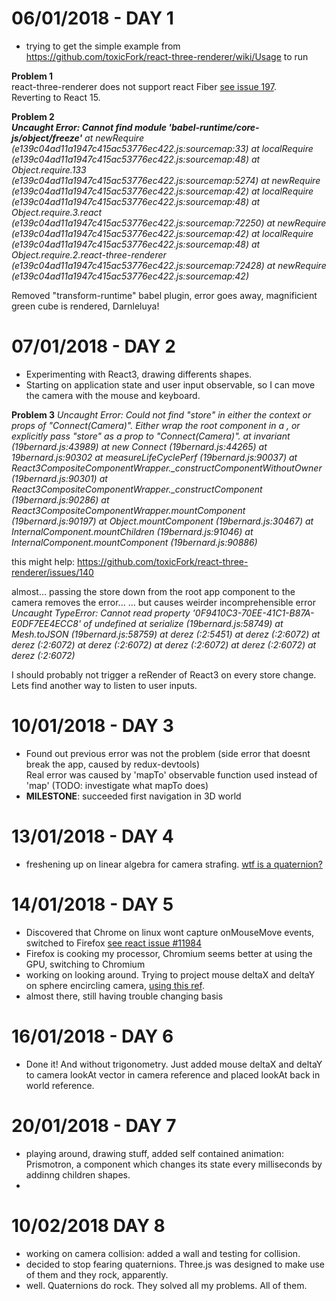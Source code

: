 # 06/01/2018 - DAY 1  
 - trying to get the simple example from https://github.com/toxicFork/react-three-renderer/wiki/Usage to run
   
**Problem 1**  
react-three-renderer does not support react Fiber [see issue 197](https://github.com/toxicFork/react-three-renderer/issues/197).  
Reverting to React 15.

**Problem 2**   
*__Uncaught Error: Cannot find module 'babel-runtime/core-js/object/freeze'__
    at newRequire (e139c04ad11a1947c415ac53776ec422.js:sourcemap:33)
    at localRequire (e139c04ad11a1947c415ac53776ec422.js:sourcemap:48)
    at Object.require.133 (e139c04ad11a1947c415ac53776ec422.js:sourcemap:5274)
    at newRequire (e139c04ad11a1947c415ac53776ec422.js:sourcemap:42)
    at localRequire (e139c04ad11a1947c415ac53776ec422.js:sourcemap:48)
    at Object.require.3.react (e139c04ad11a1947c415ac53776ec422.js:sourcemap:72250)
    at newRequire (e139c04ad11a1947c415ac53776ec422.js:sourcemap:42)
    at localRequire (e139c04ad11a1947c415ac53776ec422.js:sourcemap:48)
    at Object.require.2.react-three-renderer (e139c04ad11a1947c415ac53776ec422.js:sourcemap:72428)
    at newRequire (e139c04ad11a1947c415ac53776ec422.js:sourcemap:42)*

Removed "transform-runtime" babel plugin, error goes away, magnificient green cube is rendered, Darnleluya!

# 07/01/2018 - DAY 2
 - Experimenting with React3, drawing differents shapes.
 - Starting on application state and user input observable, so I can move the camera with the mouse and keyboard.

**Problem 3**
*Uncaught Error: Could not find "store" in either the context or props of "Connect(Camera)". Either wrap the root component in a <Provider>, or explicitly pass "store" as a prop to "Connect(Camera)".
    at invariant (19bernard.js:43989)
    at new Connect (19bernard.js:44265)
    at 19bernard.js:90302
    at measureLifeCyclePerf (19bernard.js:90037)
    at React3CompositeComponentWrapper._constructComponentWithoutOwner (19bernard.js:90301)
    at React3CompositeComponentWrapper._constructComponent (19bernard.js:90286)
    at React3CompositeComponentWrapper.mountComponent (19bernard.js:90197)
    at Object.mountComponent (19bernard.js:30467)
    at InternalComponent.mountChildren (19bernard.js:91046)
    at InternalComponent.mountComponent (19bernard.js:90886)*

this might help: https://github.com/toxicFork/react-three-renderer/issues/140

almost... passing the store down from the root app component to the camera removes the error...
... but causes weirder incomprehensible error 
*Uncaught TypeError: Cannot read property '0F9410C3-70EE-41C1-B87A-E0DF7EE4ECC8' of undefined
    at serialize (19bernard.js:58749)
    at Mesh.toJSON (19bernard.js:58759)
    at derez (<anonymous>:2:5451)
    at derez (<anonymous>:2:6072)
    at derez (<anonymous>:2:6072)
    at derez (<anonymous>:2:6072)
    at derez (<anonymous>:2:6072)
    at derez (<anonymous>:2:6072)
    at derez (<anonymous>:2:6072)*

I should probably not trigger a reRender of React3 on every store change.
Lets find another way to listen to user inputs.

# 10/01/2018 - DAY 3
 - Found out previous error was not the problem (side error that doesnt break the app, caused by redux-devtools)  
   Real error was caused by 'mapTo' observable function used instead of 'map' (TODO: investigate what mapTo does)
 - **MILESTONE**: succeeded first navigation in 3D world


# 13/01/2018 - DAY 4
 - freshening up on linear algebra for camera strafing. [wtf is a quaternion?](https://en.wikipedia.org/wiki/Quaternion)

# 14/01/2018 - DAY 5
 - Discovered that Chrome on linux wont capture onMouseMove events, switched to Firefox [see react issue #11984](https://github.com/facebook/react/issues/11984)
 - Firefox is cooking my processor, Chromium seems better at using the GPU, switching to Chromium
 - working on looking around. Trying to project mouse deltaX and deltaY on sphere encircling camera, [using this ref](https://www.scratchapixel.com/lessons/mathematics-physics-for-computer-graphics/geometry/spherical-coordinates-and-trigonometric-functions).
 - almost there, still having trouble changing basis

# 16/01/2018 - DAY 6
 - Done it! And without trigonometry. Just added mouse deltaX and deltaY to camera lookAt vector in camera reference and placed lookAt back in world reference.

# 20/01/2018 - DAY 7
 - playing around, drawing stuff, added self contained animation: Prismotron, a component which changes its state every milliseconds by addinng children shapes.
 - 
# 10/02/2018 DAY 8
 - working on camera collision: added a wall and testing for collision. 
 - decided to stop fearing quaternions. Three.js was designed to make use of them and they rock, apparently.
 - well. Quaternions do rock. They solved all my problems. All of them.